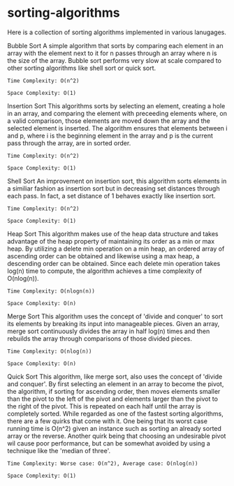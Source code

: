 # sorting-algorithms
Here is a collection of sorting algorithms implemented in various lanugages.

Bubble Sort
    A simple algorithm that sorts by comparing each element in an array with the element next to it for n passes through an array where n is the size of the array. Bubble sort performs very slow at scale compared to other sorting algorithms like shell sort or quick sort. 
    
    Time Complexity: O(n^2)
    
    Space Complexity: O(1)

Insertion Sort
    This algorithms sorts by selecting an element, creating a hole in an array, and comparing the element with preceeding elements where, on a valid comparison, those elements are moved down the array and the selected element is inserted. The algorithm ensures that elements between i and p, where i is the beginning element in the array and p is the current pass through the array, are in sorted order.

    Time Complexity: O(n^2)

    Space Complexity: O(1)

Shell Sort
    An improvement on insertion sort, this algorithm sorts elements in a similiar fashion as insertion sort but in decreasing set distances through each pass. In fact, a set distance of 1 behaves exactly like insertion sort.

    Time Complexity: O(n^2)

    Space Complexity: O(1)

Heap Sort
    This algorithm makes use of the heap data structure and takes advantage of the heap property of maintaining its order as a min or max heap. By utilizing a delete min operation on a min heap, an ordered array of ascending order can be obtained and likewise using a max heap, a descending order can be obtained. Since each delete min operation takes log(n) time to compute, the algorithm achieves a time complexity of O(nlog(n)).

    Time Complexity: O(nlogn(n))

    Space Complexity: O(n)

Merge Sort
    This algorithm uses the concept of 'divide and conquer' to sort its elements by breaking its input into manageable pieces. Given an array, merge sort continuously divides the array in half log(n) times and then rebuilds the array through comparisons of those divided pieces.

    Time Complexity: O(nlog(n))

    Space Complexity: O(n)

Quick Sort
    This algorithm, like merge sort, also uses the concept of 'divide and conquer'. By first selecting an element in an array to become the pivot, the algorithm, if sorting for ascending order, then moves elements smaller than the pivot to the left of the pivot and elements larger than the pivot to the right of the pivot. This is repeated on each half until the array is completely sorted. While regarded as one of the fastest sorting algorithms, there are a few quirks that come with it. One being that its worst case running time is O(n^2) given an instance such as sorting an already sorted array or the reverse. Another quirk being that choosing an undesirable pivot wil cause poor performance, but can be somewhat avoided by using a technique like the 'median of three'.

    Time Complexity: Worse case: O(n^2), Average case: O(nlog(n))

    Space Complexity: O(1)